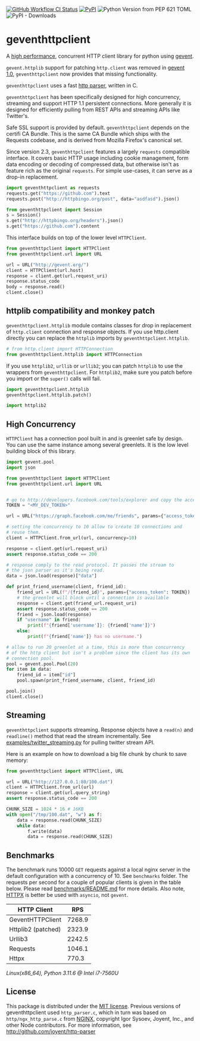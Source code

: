 [![GitHub Workflow CI Status](https://img.shields.io/github/actions/workflow/status/geventhttpclient/geventhttpclient/test.yml?branch=master&logo=github&style=flat)](https://github.com/geventhttpclient/geventhttpclient/actions)
[![PyPI](https://img.shields.io/pypi/v/geventhttpclient.svg?style=flat)](https://pypi.org/project/geventhttpclient/)
![Python Version from PEP 621 TOML](https://img.shields.io/python/required-version-toml?tomlFilePath=https%3A%2F%2Fraw.githubusercontent.com%2Fgeventhttpclient%2Fgeventhttpclient%2Fmaster%2Fpyproject.toml)
![PyPI - Downloads](https://img.shields.io/pypi/dm/geventhttpclient)

# geventhttpclient

A [high performance](https://github.com/geventhttpclient/geventhttpclient/blob/master/README.md#Benchmarks),
concurrent HTTP client library for python using
[gevent](http://gevent.org).

`gevent.httplib` support for patching `http.client` was removed in
[gevent 1.0](https://github.com/surfly/gevent/commit/b45b83b1bc4de14e3c4859362825044b8e3df7d6),
`geventhttpclient` now provides that missing functionality.

`geventhttpclient` uses a fast [http parser](https://github.com/nodejs/llhttp),
written in C.

`geventhttpclient` has been specifically designed for high concurrency,
streaming and support HTTP 1.1 persistent connections. More generally it is
designed for efficiently pulling from REST APIs and streaming APIs
like Twitter's.

Safe SSL support is provided by default. `geventhttpclient` depends on
the certifi CA Bundle. This is the same CA Bundle which ships with the
Requests codebase, and is derived from Mozilla Firefox's canonical set.

Since version 2.3, `geventhttpclient` features a largely `requests`
compatible interface. It covers basic HTTP usage including cookie
management, form data encoding or decoding of compressed data,
but otherwise isn't as feature rich as the original `requests`. For
simple use-cases, it can serve as a drop-in replacement.

```python
import geventhttpclient as requests
requests.get("https://github.com").text
requests.post("http://httpbingo.org/post", data="asdfasd").json()

from geventhttpclient import Session
s = Session()
s.get("http://httpbingo.org/headers").json()
s.get("https://github.com").content
```

This interface builds on top of the lower level `HTTPClient`.

```python
from geventhttpclient import HTTPClient
from geventhttpclient.url import URL

url = URL("http://gevent.org/")
client = HTTPClient(url.host)
response = client.get(url.request_uri)
response.status_code
body = response.read()
client.close()
```

## httplib compatibility and monkey patch

`geventhttpclient.httplib` module contains classes for drop in
replacement of `http.client` connection and response objects.
If you use http.client directly you can replace the `httplib` imports
by `geventhttpclient.httplib`.

```python
# from http.client import HTTPConnection
from geventhttpclient.httplib import HTTPConnection
```

If you use `httplib2`, `urllib` or `urllib2`; you can patch `httplib` to
use the wrappers from `geventhttpclient`. For `httplib2`, make sure you
patch before you import or the `super()` calls will fail.

```python
import geventhttpclient.httplib
geventhttpclient.httplib.patch()

import httplib2
```

## High Concurrency

`HTTPClient` has a connection pool built in and is greenlet safe by design.
You can use the same instance among several greenlets. It is the low
level building block of this library.

```python
import gevent.pool
import json

from geventhttpclient import HTTPClient
from geventhttpclient.url import URL


# go to http://developers.facebook.com/tools/explorer and copy the access token
TOKEN = "<MY_DEV_TOKEN>"

url = URL("https://graph.facebook.com/me/friends", params={"access_token": TOKEN})

# setting the concurrency to 10 allow to create 10 connections and
# reuse them.
client = HTTPClient.from_url(url, concurrency=10)

response = client.get(url.request_uri)
assert response.status_code == 200

# response comply to the read protocol. It passes the stream to
# the json parser as it's being read.
data = json.load(response)["data"]

def print_friend_username(client, friend_id):
    friend_url = URL(f"/{friend_id}", params={"access_token": TOKEN})
    # the greenlet will block until a connection is available
    response = client.get(friend_url.request_uri)
    assert response.status_code == 200
    friend = json.load(response)
    if "username" in friend:
        print(f"{friend['username']}: {friend['name']}")
    else:
        print(f"{friend['name']} has no username.")

# allow to run 20 greenlet at a time, this is more than concurrency
# of the http client but isn't a problem since the client has its own
# connection pool.
pool = gevent.pool.Pool(20)
for item in data:
    friend_id = item["id"]
    pool.spawn(print_friend_username, client, friend_id)

pool.join()
client.close()
```

## Streaming

`geventhttpclient` supports streaming. Response objects have a `read(n)` and
`readline()` method that read the stream incrementally.
See [examples/twitter_streaming.py](https://github.com/geventhttpclient/geventhttpclient/blob/master/examples/twitter_streaming.py)
for pulling twitter stream API.

Here is an example on how to download a big file chunk by chunk to save memory:

```python
from geventhttpclient import HTTPClient, URL

url = URL("http://127.0.0.1:80/100.dat")
client = HTTPClient.from_url(url)
response = client.get(url.query_string)
assert response.status_code == 200

CHUNK_SIZE = 1024 * 16 # 16KB
with open("/tmp/100.dat", "w") as f:
    data = response.read(CHUNK_SIZE)
    while data:
        f.write(data)
        data = response.read(CHUNK_SIZE)
```

## Benchmarks

The benchmark runs 10000 `GET` requests against a local nginx server in the default
configuration with a concurrency of 10. See `benchmarks` folder. The requests per
second for a couple of popular clients is given in the table below. Please read
[benchmarks/README.md](https://github.com/geventhttpclient/geventhttpclient/blob/master/benchmarks/README.md)
for more details. Also note, [HTTPX](https://www.python-httpx.org/) is better be
used with `asyncio`, not `gevent`.

| HTTP Client        | RPS    |
|--------------------|--------|
| GeventHTTPClient   | 7268.9 |
| Httplib2 (patched) | 2323.9 |
| Urllib3            | 2242.5 |
| Requests           | 1046.1 |
| Httpx              | 770.3  |

*Linux(x86_64), Python 3.11.6 @ Intel i7-7560U*

## License

This package is distributed under the [MIT license](https://github.com/geventhttpclient/geventhttpclient/blob/master/LICENSE-MIT).
Previous versions of geventhttpclient used `http_parser.c`, which in turn was
based on `http/ngx_http_parse.c` from [NGINX](https://nginx.org), copyright Igor
Sysoev, Joyent, Inc., and other Node contributors. For more information, see
http://github.com/joyent/http-parser
